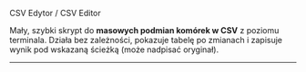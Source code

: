 CSV Edytor  / CSV Editor

Mały, szybki skrypt do **masowych podmian komórek w CSV** z poziomu terminala. Działa bez zależności, pokazuje tabelę po zmianach i zapisuje wynik pod wskazaną ścieżką (może nadpisać oryginał).

---
